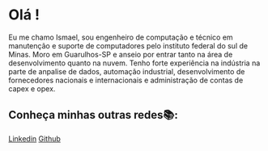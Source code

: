 # Olá !

Eu me chamo Ismael, sou engenheiro de computação e técnico em manutenção e suporte de computadores pelo instituto federal do sul de Minas. Moro em Guarulhos-SP e anseio por entrar tanto na área de desenvolvimento quanto na nuvem.
    Tenho forte experiência na indústria na parte de anpalise de dados, automação industrial, desenvolvimento de fornecedores nacionais e internacionais e administração de contas de capex e opex.

## Conheça minhas outras redes📚:
[Linkedin](https://www.linkedin.com/in/ismael-cavalcante-de-lima-4b7a00198/)
[Github](https://github.com/Ismaster7)



